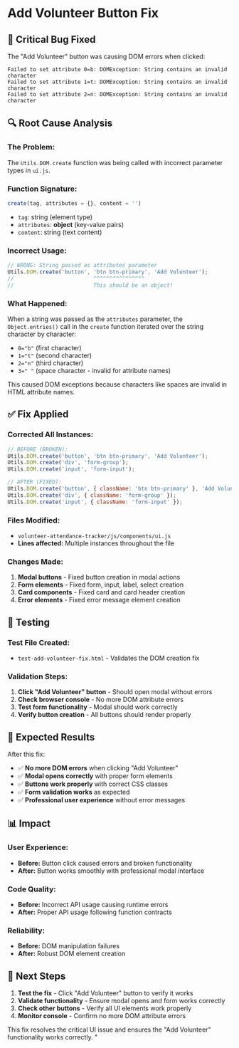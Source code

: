 # Add Volunteer Button Fix

## 🚨 **Critical Bug Fixed**

The "Add Volunteer" button was causing DOM errors when clicked:
```
Failed to set attribute 0=b: DOMException: String contains an invalid character
Failed to set attribute 1=t: DOMException: String contains an invalid character
Failed to set attribute 2=n: DOMException: String contains an invalid character
```

## 🔍 **Root Cause Analysis**

### **The Problem:**
The `Utils.DOM.create` function was being called with incorrect parameter types in `ui.js`.

### **Function Signature:**
```javascript
create(tag, attributes = {}, content = '')
```
- `tag`: string (element type)
- `attributes`: **object** (key-value pairs)
- `content`: string (text content)

### **Incorrect Usage:**
```javascript
// WRONG: String passed as attributes parameter
Utils.DOM.create('button', 'btn btn-primary', 'Add Volunteer');
//                         ^^^^^^^^^^^^^^^^
//                         This should be an object!
```

### **What Happened:**
When a string was passed as the `attributes` parameter, the `Object.entries()` call in the `create` function iterated over the string character by character:
- `0="b"` (first character)
- `1="t"` (second character)  
- `2="n"` (third character)
- `3=" "` (space character - invalid for attribute names)

This caused DOM exceptions because characters like spaces are invalid in HTML attribute names.

## ✅ **Fix Applied**

### **Corrected All Instances:**
```javascript
// BEFORE (BROKEN):
Utils.DOM.create('button', 'btn btn-primary', 'Add Volunteer');
Utils.DOM.create('div', 'form-group');
Utils.DOM.create('input', 'form-input');

// AFTER (FIXED):
Utils.DOM.create('button', { className: 'btn btn-primary' }, 'Add Volunteer');
Utils.DOM.create('div', { className: 'form-group' });
Utils.DOM.create('input', { className: 'form-input' });
```

### **Files Modified:**
- `volunteer-attendance-tracker/js/components/ui.js`
- **Lines affected:** Multiple instances throughout the file

### **Changes Made:**
1. **Modal buttons** - Fixed button creation in modal actions
2. **Form elements** - Fixed form, input, label, select creation
3. **Card components** - Fixed card and card header creation
4. **Error elements** - Fixed error message element creation

## 🧪 **Testing**

### **Test File Created:**
- `test-add-volunteer-fix.html` - Validates the DOM creation fix

### **Validation Steps:**
1. **Click "Add Volunteer" button** - Should open modal without errors
2. **Check browser console** - No more DOM attribute errors
3. **Test form functionality** - Modal should work correctly
4. **Verify button creation** - All buttons should render properly

## 🎯 **Expected Results**

After this fix:
- ✅ **No more DOM errors** when clicking "Add Volunteer"
- ✅ **Modal opens correctly** with proper form elements
- ✅ **Buttons work properly** with correct CSS classes
- ✅ **Form validation works** as expected
- ✅ **Professional user experience** without error messages

## 📊 **Impact**

### **User Experience:**
- **Before:** Button click caused errors and broken functionality
- **After:** Button works smoothly with professional modal interface

### **Code Quality:**
- **Before:** Incorrect API usage causing runtime errors
- **After:** Proper API usage following function contracts

### **Reliability:**
- **Before:** DOM manipulation failures
- **After:** Robust DOM element creation

## 🚀 **Next Steps**

1. **Test the fix** - Click "Add Volunteer" button to verify it works
2. **Validate functionality** - Ensure modal opens and form works correctly
3. **Check other buttons** - Verify all UI elements work properly
4. **Monitor console** - Confirm no more DOM attribute errors

This fix resolves the critical UI issue and ensures the "Add Volunteer" functionality works correctly.
"